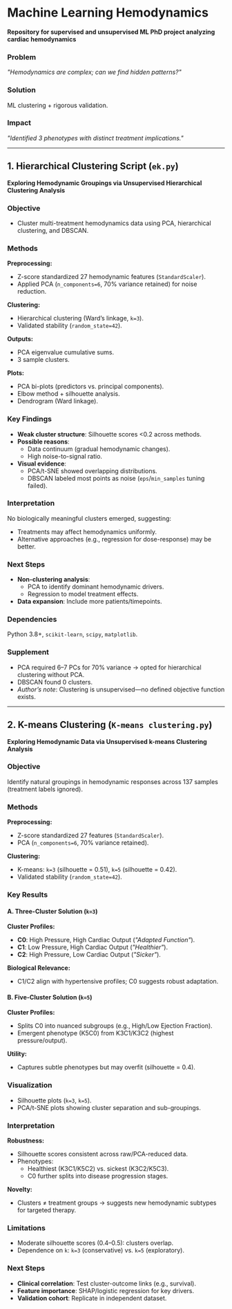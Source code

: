 # Machine Learning Hemodynamics  
**Repository for supervised and unsupervised ML PhD project analyzing cardiac hemodynamics**  

### Problem  
*"Hemodynamics are complex; can we find hidden patterns?"*  

### Solution  
ML clustering + rigorous validation.  

### Impact  
*"Identified 3 phenotypes with distinct treatment implications."*  

---

## 1. Hierarchical Clustering Script (`ek.py`)  
**Exploring Hemodynamic Groupings via Unsupervised Hierarchical Clustering Analysis**  

### Objective  
- Cluster multi-treatment hemodynamics data using PCA, hierarchical clustering, and DBSCAN.  

### Methods  
**Preprocessing:**  
- Z-score standardized 27 hemodynamic features (`StandardScaler`).  
- Applied PCA (`n_components=6`, 70% variance retained) for noise reduction.  

**Clustering:**  
- Hierarchical clustering (Ward’s linkage, `k=3`).  
- Validated stability (`random_state=42`).  

**Outputs:**  
- PCA eigenvalue cumulative sums.  
- 3 sample clusters.  

**Plots:**  
- PCA bi-plots (predictors vs. principal components).  
- Elbow method + silhouette analysis.  
- Dendrogram (Ward linkage).  

### Key Findings  
- **Weak cluster structure**: Silhouette scores <0.2 across methods.  
- **Possible reasons**:  
  - Data continuum (gradual hemodynamic changes).  
  - High noise-to-signal ratio.  
- **Visual evidence**:  
  - PCA/t-SNE showed overlapping distributions.  
  - DBSCAN labeled most points as noise (`eps`/`min_samples` tuning failed).  

### Interpretation  
No biologically meaningful clusters emerged, suggesting:  
- Treatments may affect hemodynamics uniformly.  
- Alternative approaches (e.g., regression for dose-response) may be better.  

### Next Steps  
- **Non-clustering analysis**:  
  - PCA to identify dominant hemodynamic drivers.  
  - Regression to model treatment effects.  
- **Data expansion**: Include more patients/timepoints.  

### Dependencies  
Python 3.8+, `scikit-learn`, `scipy`, `matplotlib`.  

### Supplement  
- PCA required 6–7 PCs for 70% variance → opted for hierarchical clustering without PCA.  
- DBSCAN found 0 clusters.  
- *Author’s note*: Clustering is unsupervised—no defined objective function exists.  

---

## 2. K-means Clustering (`K-means clustering.py`)  
**Exploring Hemodynamic Data via Unsupervised k-means Clustering Analysis**  

### Objective  
Identify natural groupings in hemodynamic responses across 137 samples (treatment labels ignored).  

### Methods  
**Preprocessing:**  
- Z-score standardized 27 features (`StandardScaler`).  
- PCA (`n_components=6`, 70% variance retained).  

**Clustering:**  
- K-means: `k=3` (silhouette = 0.51), `k=5` (silhouette = 0.42).  
- Validated stability (`random_state=42`).  

### Key Results  
#### A. Three-Cluster Solution (`k=3`)  
**Cluster Profiles:**  
- **C0**: High Pressure, High Cardiac Output (*"Adapted Function"*).  
- **C1**: Low Pressure, High Cardiac Output (*"Healthier"*).  
- **C2**: High Pressure, Low Cardiac Output (*"Sicker"*).  

**Biological Relevance:**  
- C1/C2 align with hypertensive profiles; C0 suggests robust adaptation.  

#### B. Five-Cluster Solution (`k=5`)  
**Cluster Profiles:**  
- Splits C0 into nuanced subgroups (e.g., High/Low Ejection Fraction).  
- Emergent phenotype (K5C0) from K3C1/K3C2 (highest pressure/output).  

**Utility:**  
- Captures subtle phenotypes but may overfit (silhouette = 0.4).  

### Visualization  
- Silhouette plots (`k=3`, `k=5`).  
- PCA/t-SNE plots showing cluster separation and sub-groupings.  

### Interpretation  
**Robustness:**  
- Silhouette scores consistent across raw/PCA-reduced data.  
- Phenotypes:  
  - Healthiest (K3C1/K5C2) vs. sickest (K3C2/K5C3).  
  - C0 further splits into disease progression stages.  

**Novelty:**  
- Clusters ≠ treatment groups → suggests new hemodynamic subtypes for targeted therapy.  

### Limitations  
- Moderate silhouette scores (0.4–0.5): clusters overlap.  
- Dependence on `k`: `k=3` (conservative) vs. `k=5` (exploratory).  

### Next Steps  
- **Clinical correlation**: Test cluster-outcome links (e.g., survival).  
- **Feature importance**: SHAP/logistic regression for key drivers.  
- **Validation cohort**: Replicate in independent dataset.  